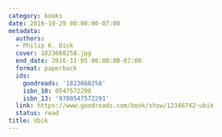 ```yaml
---
category: books
date: 2016-10-29 00:00:00-07:00
metadata:
  authors:
  - Philip K. Dick
  cover: 1823668258.jpg
  end_date: 2016-11-05 00:00:00-07:00
  format: paperback
  ids:
    goodreads: '1823668258'
    isbn_10: 0547572298
    isbn_13: '9780547572291'
  link: https://www.goodreads.com/book/show/12346742-ubik
  status: read
title: Ubik
---
```

